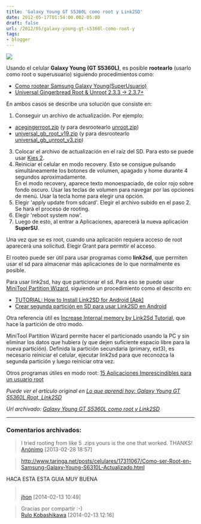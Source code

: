 ```yaml
---
title: 'Galaxy Young GT S5360L como root y Link2SD'
date: 2012-05-17T01:54:00.002-05:00
draft: false
url: /2012/05/galaxy-young-gt-s5360l-como-root-y
tags: 
- blogger
---
```


[![](https://3.bp.blogspot.com/-q5ek99cIfuw/T3XxCjiU7-I/AAAAAAAABy8/VFXPmDjUg4U/s1600/android.png)](https://3.bp.blogspot.com/-q5ek99cIfuw/T3XxCjiU7-I/AAAAAAAABy8/VFXPmDjUg4U/s1600/android.png)

Usando el celular **Galaxy Young (GT S5360L)**, es posible **rootearlo** (usarlo como root o superusuario) siguiendo procedimientos como:  

*   [Como rootear Samsung Galaxy Young(SuperUsuario)](http://samsunggalaxy-young.blogspot.com/2012/02/como-rootear-samsung-galaxy-young.html)
*   [Universal Gingerbread Root & Unroot 2.3.3 -> 2.3.7+](http://androidforums.com/ace-all-things-root/493855-universal-gingerbread-root-unroot-2-3-3-2-3-7-a.html)

En ambos casos se describe una solución que consiste en:

1.  Conseguir un archivo de actualización. Por ejemplo:

*   [acegingerroot.zip](http://www.mediafire.com/?12hclss1dyj6bze) (y para desrootearlo [unroot.zip](http://www.mediafire.com/?huanm6wxf9xi8yh))
*   [universal\_gb\_root\_v19.zip](http://www.mediafire.com/?ge78hnwaiw29ez4) (y para desrootearlo [universal\_gb\_unroot\_v3.zip](http://www.mediafire.com/?8rcbowzttrvx82f))

3.  Colocar el archivo de actualización en el raíz del SD. Para esto se puede usar [Kies 2](http://www.samsung.com/pe/support/usefulsoftware/KIES/JSP).
4.  Reiniciar el celular en modo recovery. Esto se consigue pulsando simultáneamente los botones de volumen, apagado y home durante 4 segundos aproximadamente.  
    En el modo recovery, aparece texto monoespaciado, de color rojo sobre fondo oscuro. Usar las teclas de volumen para navegar por las opciones de menú. Usar la tecla home para elegir una opción.
5.  Elegir 'apply update from sdcard'. Elegir el archivo subido en el paso 2. Se hará el proceso de rooting.
6.  Elegir 'reboot system now'.
7.  Luego de esto, al entrar a Aplicaciones, aparecerá la nueva aplicación **SuperSU**.

Una vez que se es root, cuando una aplicación requiera acceso de root aparecerá una solicitud. Elegir Grant para permitir el acceso.

  

El rooteo puede ser útil para usar programas como **link2sd**, que permiten usar el sd para almacenar más aplicaciones de lo que normalmente es posible.

  
Para usar link2sd, hay que particionar el sd. Para eso se puede usar [MiniTool Partition Wizard](http://www.partitionwizard.com/download.html), siguiendo un procedimiento como el descrito en:  

*   [TUTORIAL: How to Install Link2SD for Android \[Apk\]](http://www.sgylove.info/2012/04/tutorial-how-to-install-link2sd-for.html#.T7SFS-uHR2A)
*   [Crear segunda partición en SD para usar Link2SD en Android](http://www.taringa.net/posts/celulares/13933401/Crear-segunda-particion-en-SD-para-usar-Link2SD-en-Android.html)

Otra referencia útil es [Increase Internal memory by Link2Sd Tutorial](http://androidforums.com/galaxy-y-all-things-root/547697-increase-internal-memory-link2sd-tutorial.html), que hace la partición de otro modo.  
  
MiniTool Partition Wizard permite hacer el particionado usando la PC y sin eliminar los datos que hubiera (y que dejen suficiente espacio libre para la nueva partición). Definida la partición secundaria (primary, ext3), es necesario reiniciar el celular, ejecutar link2sd para que reconozca la segunda partición y luego reiniciar otra vez.  
  
Otros programas útiles en modo root: [15 Aplicaciones Imprescindibles para un usuario root](http://www.elandroidelibre.com/2011/03/15-aplicaciones-imprescindibles-para-un-usuario-root.html)  
  

_Puede ver el artículo original en [Lo que aprendí hoy: Galaxy Young GT S5360L Root, Link2SD](http://akcaprendiendo.blogspot.com/2012/05/galaxy-young-gt-s5360l-root-link2sd.html)_

_*Url archivado: [Galaxy Young GT S5360L como root y Link2SD](https://akcdev.blogspot.com/2012/05/galaxy-young-gt-s5360l-como-root-y.html)*_

---
### Comentarios archivados:

>
> I tried rooting from like 5 .zips yours is the one that worked. THANKS!
> \
> [Anónimo](# "noreply@blogger.com") [2013-02-28 18:57]

>
> http://www.taringa.net/posts/celulares/17311067/Como-ser-Root-en-Samsung-Galaxy-Young-S6310L-Actualizado.html  
  
HACA ESTA ESTA GUIA MUY BUENA
> \
> [jhon](https://www.blogger.com/profile/16804388061736064930 "noreply@blogger.com") [2014-02-13 10:49]

>
> Gracias por compartir :-)
> \
> [Rulo Kobashikawa](https://www.blogger.com/profile/07020497448167262255 "noreply@blogger.com") [2014-02-13 12:16]
